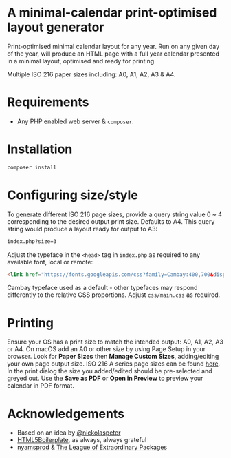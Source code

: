 # A minimal-calendar print-optimised layout generator
Print-optimised minimal calendar layout for any year. Run on any given day of the year, will produce an HTML page with a full year calendar presented in a minimal layout, optimised and ready for printing.

Multiple ISO 216 paper sizes including: A0, A1, A2, A3 & A4.

# Requirements
- Any PHP enabled web server & `composer`.

# Installation
```bash
composer install
```

# Configuring size/style
To generate different ISO 216 page sizes, provide a query string value 0 ~ 4 corresponding to the desired output print size. Defaults to A4. This query string would produce a layout ready for output to A3:
```html
index.php?size=3
```

Adjust the typeface in the `<head>` tag in `index.php` as required to any available font, local or remote:
```html
<link href="https://fonts.googleapis.com/css?family=Cambay:400,700&display=swap" rel="stylesheet">`
```

Cambay typeface used as a default - other typefaces may respond differently to the relative CSS proportions. Adjust `css/main.css` as required.

# Printing
Ensure your OS has a print size to match the intended output: A0, A1, A2, A3 or A4. On macOS add an A0 or other size by using Page Setup in your browser. Look for **Paper Sizes** then **Manage Custom Sizes**, adding/editing your own page output size. ISO 216 A series page sizes can be found [here](https://en.wikipedia.org/wiki/ISO_216#Dimensions_of_A,_B_and_C_Series). In the print dialog the size you added/edited should be pre-selected and greyed out. Use the **Save as PDF** or **Open in Preview** to preview your calendar in PDF format.

# Acknowledgements
- Based on an idea by [@nickolaspeter](https://www.kickstarter.com/projects/nickolaspeter/a-hyper-minimal-calendar-for-2020)
- [HTML5Boilerplate](https://github.com/h5bp/html5-boilerplate), as always, always grateful
- [nyamsprod](https://github.com/nyamsprod) & [The League of Extraordinary Packages](https://period.thephpleague.com/)
